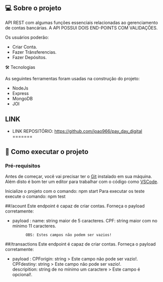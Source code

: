 ## 💻 Sobre o projeto

 API REST com algumas funções essenciais relacionadas ao gerenciamento de contas bancárias. A API POSSUI DOIS END-POINTS COM VALIDAÇÕES.

Os usuários poderão:

- Criar Conta.
- Fazer Trânsferencias.
- Fazer Depósitos.

🛠 Tecnologias

As seguintes ferramentas foram usadas na construção do projeto:

* NodeJs
* Express
* MongoDB
* JOI


## LINK

- LINK REPOSITÓRIO: https://github.com/joao966/pay_day_digital
=======


## 🚀 Como executar o projeto

### Pré-requisitos

Antes de começar, você vai precisar ter o [Git](https://git-scm.com) instalado em sua máquina.
Além disto é bom ter um editor para trabalhar com o código como [VSCode](https://code.visualstudio.com/).


Inicialize o projeto com o comando: npm start
Para executar os teste execute o comando: npm test

##/acount
Este endpoint é capaz de criar contas. Forneça o payload corretamente:
- payload : name: string maior de 5 caracteres.
            CPF: string maior com no mínimo 11 caracteres.  

            OBS: Estes campos não podem ser vazios!


##/transactions
Este endpoint é capaz de criar contas. Forneça o payload corretamente:
- payload : CPForigin: string >  Este campo não pode ser vazio!.
            CPFdestiny: string > Este campo não pode ser vazio!.  
            descripition: string de no mínimo um caractere > Este campo é opcional!.
            

